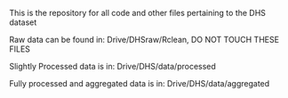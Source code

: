 This is the repository for all code and other files pertaining to the DHS dataset

Raw data can be found in: Drive/DHSraw/Rclean, DO NOT TOUCH THESE FILES

Slightly Processed data is in:
Drive/DHS/data/processed


Fully processed and aggregated data is in:
Drive/DHS/data/aggregated


